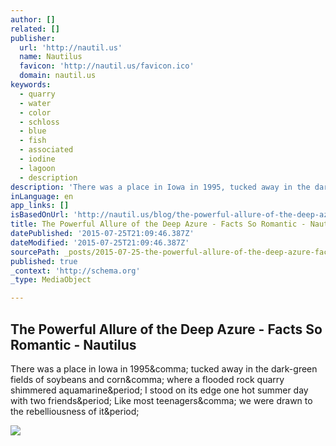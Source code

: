 ```yaml
---
author: []
related: []
publisher:
  url: 'http://nautil.us'
  name: Nautilus
  favicon: 'http://nautil.us/favicon.ico'
  domain: nautil.us
keywords:
  - quarry
  - water
  - color
  - schloss
  - blue
  - fish
  - associated
  - iodine
  - lagoon
  - description
description: 'There was a place in Iowa in 1995, tucked away in the dark-green fields of soybeans and corn, where a flooded rock quarry shimmered aquamarine. I stood on its edge one hot summer day with two friends. Like most teenagers, we were drawn to the rebelliousness of it.'
inLanguage: en
app_links: []
isBasedOnUrl: 'http://nautil.us/blog/the-powerful-allure-of-the-deep-azure'
title: The Powerful Allure of the Deep Azure - Facts So Romantic - Nautilus
datePublished: '2015-07-25T21:09:46.387Z'
dateModified: '2015-07-25T21:09:46.387Z'
sourcePath: _posts/2015-07-25-the-powerful-allure-of-the-deep-azure-facts-so-romantic-.md
published: true
_context: 'http://schema.org'
_type: MediaObject

---
```

<article style=""><h1>The Powerful Allure of the Deep Azure - Facts So Romantic - Nautilus</h1><p>There was a place in Iowa in 1995&amp;comma; tucked away in the dark-green fields of soybeans and corn&amp;comma; where a flooded rock quarry shimmered aquamarine&amp;period; I stood on its edge one hot summer day with two friends&amp;period; Like most teenagers&amp;comma; we were drawn to the rebelliousness of it&amp;period;</p><img src="http://static.nautil.us/6770_06bf16f1f0372a63d520eac6cf7c5af7.jpg" /></article>